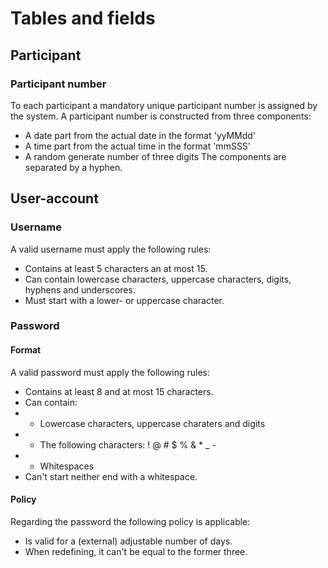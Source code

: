 # Tables and fields
## Participant
### Participant number
To each participant a mandatory unique participant number is assigned by the system. A participant number is constructed from three components:
- A date part from the actual date in the format 'yyMMdd'
- A time part from the actual time in the format 'mmSSS'
- A random generate number of three digits
The components are separated by a hyphen.
## User-account
### Username
A valid username must apply the following rules:
- Contains at least 5 characters an at most 15.
- Can contain lowercase characters, uppercase characters, digits, hyphens and underscores.
- Must start with a lower- or uppercase character.
### Password
#### Format
A valid password must apply the following rules:
- Contains at least 8 and at most 15 characters.
- Can contain:
- - Lowercase characters, uppercase charaters and digits
- - The following characters: ! @ # $ % & * _ -
- - Whitespaces
- Can't start neither end with a whitespace.
#### Policy
Regarding the password the following policy is applicable:
- Is valid for a (external) adjustable number of days.
- When redefining, it can't be equal to the former three.